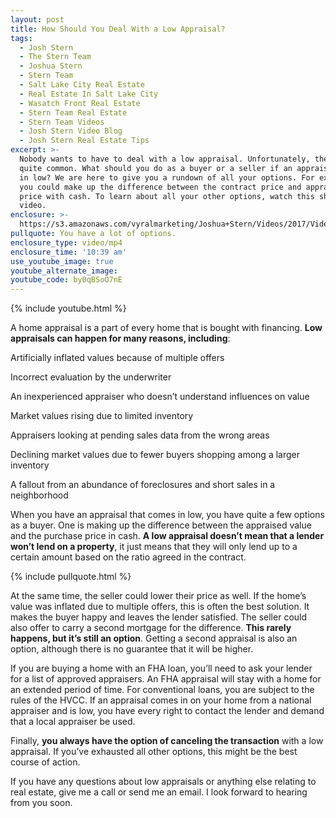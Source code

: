 ```yaml
---
layout: post
title: How Should You Deal With a Low Appraisal?
tags:
  - Josh Stern
  - The Stern Team
  - Joshua Stern
  - Stern Team
  - Salt Lake City Real Estate
  - Real Estate In Salt Lake City
  - Wasatch Front Real Estate
  - Stern Team Real Estate
  - Stern Team Videos
  - Josh Stern Video Blog
  - Josh Stern Real Estate Tips
excerpt: >-
  Nobody wants to have to deal with a low appraisal. Unfortunately, they are
  quite common. What should you do as a buyer or a seller if an appraisal comes
  in low? We are here to give you a rundown of all your options. For example,
  you could make up the difference between the contract price and appraisal
  price with cash. To learn about all your other options, watch this short
  video.
enclosure: >-
  https://s3.amazonaws.com/vyralmarketing/Joshua+Stern/Videos/2017/Videos/The+Stern+Team-+How+to+Deal+With+a+Low+Appraisal.mp4
pullquote: You have a lot of options.
enclosure_type: video/mp4
enclosure_time: '10:39 am'
use_youtube_image: true
youtube_alternate_image:
youtube_code: by0qBSoO7nE
---
```



{% include youtube.html %}

A home appraisal is a part of every home that is bought with financing. **Low appraisals can happen for many reasons, including**:

Artificially inflated values because of multiple offers

Incorrect evaluation by the underwriter

An inexperienced appraiser who doesn’t understand influences on value

Market values rising due to limited inventory

Appraisers looking at pending sales data from the wrong areas

Declining market values due to fewer buyers shopping among a larger inventory

A fallout from an abundance of foreclosures and short sales in a neighborhood

When you have an appraisal that comes in low, you have quite a few options as a buyer. One is making up the difference between the appraised value and the purchase price in cash. **A low appraisal doesn’t mean that a lender won’t lend on a property**, it just means that they will only lend up to a certain amount based on the ratio agreed in the contract.

{% include pullquote.html %}

At the same time, the seller could lower their price as well. If the home’s value was inflated due to multiple offers, this is often the best solution. It makes the buyer happy and leaves the lender satisfied. The seller could also offer to carry a second mortgage for the difference. **This rarely happens, but it’s still an option**. Getting a second appraisal is also an option, although there is no guarantee that it will be higher.

If you are buying a home with an FHA loan, you’ll need to ask your lender for a list of approved appraisers. An FHA appraisal will stay with a home for an extended period of time. For conventional loans, you are subject to the rules of the HVCC. If an appraisal comes in on your home from a national appraiser and is low, you have every right to contact the lender and demand that a local appraiser be used.

Finally, **you always have the option of canceling the transaction** with a low appraisal. If you’ve exhausted all other options, this might be the best course of action.

If you have any questions about low appraisals or anything else relating to real estate, give me a call or send me an email. I look forward to hearing from you soon.